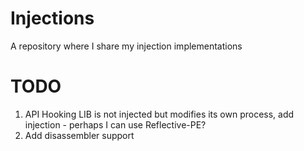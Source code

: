 # Injections
A repository where I share my injection implementations 

# TODO
1. API Hooking LIB is not injected but modifies its own process, add injection - perhaps I can use Reflective-PE?
2. Add disassembler support
